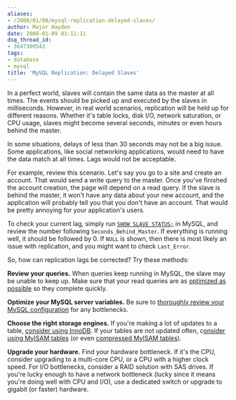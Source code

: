 ```yaml
---
aliases:
- /2008/01/08/mysql-replication-delayed-slaves/
author: Major Hayden
date: 2008-01-09 03:11:11
dsq_thread_id:
- 3647309543
tags:
- database
- mysql
title: 'MySQL Replication: Delayed Slaves'
---
```


In a perfect world, slaves will contain the same data as the master at all times. The events should be picked up and executed by the slaves in milliseconds. However, in real world scenarios, replication will be held up for different reasons. Whether it's table locks, disk I/O, network saturation, or CPU usage, slaves might become several seconds, minutes or even hours behind the master.

In some situations, delays of less than 30 seconds may not be a big issue. Some applications, like social networking applications, would need to have the data match at all times. Lags would not be acceptable.

For example, review this scenario. Let's say you go to a site and create an account. That would send a write query to the master. Once you've finished the account creation, the page will depend on a read query. If the slave is behind the master, it won't have any data about your new account, and the application will probably tell you that you don't have an account. That would be pretty annoying for your application's users.

To check your current lag, simply run [`SHOW SLAVE STATUS;`][1] in MySQL, and review the number following `Seconds_Behind_Master`. If everything is running well, it should be followed by 0. If `NULL` is shown, then there is most likely an issue with replication, and you might want to check `Last_Error`.

So, how can replication lags be corrected? Try these methods:

**Review your queries.** When queries keep running in MySQL, the slave may be unable to keep up. Make sure that your read queries are as [optimized as possible][2] so they complete quickly.

**Optimize your MySQL server variables.** Be sure to [thoroughly review your MySQL configuration][3] for any bottlenecks.

**Choose the right storage engines.** If you're making a lot of updates to a table, [consider using InnoDB][4]. If your tables are not updated often, c[onsider using MyISAM tables][4] (or even [compressed MyISAM tables][5]).

**Upgrade your hardware.** Find your hardware bottleneck. If it's the CPU, consider upgrading to a multi-core CPU, or a CPU with a higher clock speed. For I/O bottlenecks, consider a RAID solution with SAS drives. If you're lucky enough to have a network bottleneck (lucky since it means you're doing well with CPU and I/O), use a dedicated switch or upgrade to gigabit (or faster) hardware.

 [1]: http://dev.mysql.com/doc/refman/5.0/en/show-slave-status.html
 [2]: http://dev.mysql.com/doc/refman/5.0/en/explain.html
 [3]: http://rackerhacker.com/mysqltuner/
 [4]: http://rackerhacker.com/2007/11/06/when-to-use-myisam-or-innodb/
 [5]: http://dev.mysql.com/doc/refman/5.0/en/myisampack.html